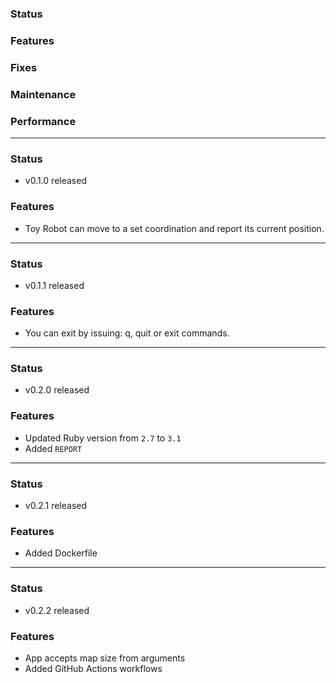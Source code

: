 ### Status

### Features

### Fixes

### Maintenance

### Performance

---
### Status

- v0.1.0 released

### Features

- Toy Robot can move to a set coordination and report its current position.

---
### Status

- v0.1.1 released

### Features

- You can exit by issuing: q, quit or exit commands.

---
### Status

- v0.2.0 released

### Features

- Updated Ruby version from `2.7` to `3.1`
- Added `REPORT`

---
### Status

- v0.2.1 released

### Features

- Added Dockerfile

---
### Status

- v0.2.2 released

### Features

- App accepts map size from arguments
- Added GitHub Actions workflows
